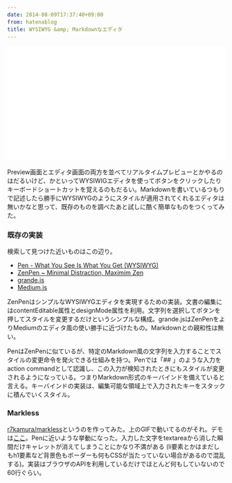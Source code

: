 ```yaml
---
date: 2014-08-09T17:37:40+09:00
from: hatenablog
title: WYSIWYG &amp; Markdownなエディタ
---
```


<p><img src="https://raw.githubusercontent.com/r7kamura/markless/master/images/screencast.gif" alt=""></p>

<p>Preview画面とエディタ画面の両方を並べてリアルタイムプレビューとかやるのはだるいけど、かといってWYSIWIGエディタを使ってボタンをクリックしたりキーボードショートカットを覚えるのもだるい。Markdownを書いているつもりで記述したら勝手にWYSIWYGのようにスタイルが適用されてくれるエディタは無いかなと思って、既存のものを調べたあと試しに酷く簡単なものをつくってみた。</p>

<h3>既存の実装</h3>

<p>検索して見つけた近いものはこの辺り。</p>

<ul>
<li><a href="http://sofish.github.io/pen/">Pen - What You See Is What You Get (WYSIWYG)</a></li>
<li><a href="http://www.zenpen.io/">ZenPen ~ Minimal Distraction, Maximim Zen</a></li>
<li><a href="http://mattduvall.com/grande.js/">grande.js</a></li>
<li><a href="http://jakiestfu.github.io/Medium.js/docs/">Medium.js</a></li>
</ul>


<p>ZenPenはシンプルなWYSIWYGエディタを実現するための実装。文書の編集にはcontentEditable属性とdesignMode属性を利用。文字列を選択してボタンを押してスタイルを変更するだけというシンプルな構成。grande.jsはZenPenをよりMediumのエディタ風の使い勝手に近づけたもの。Markdownとの親和性は無い。</p>

<p>PenはZenPenに似ているが、特定のMarkdown風の文字列を入力することでスタイルの変更命令を発火できる仕組みを持つ。Penでは「## 」のような入力をaction commandとして認識し、この入力が検知されたときにもスタイルが変更されるようになっている。つまりMarkdown形式のキーバインドを備えていると言える。キーバインドの実装は、編集可能な領域上で入力されたキーをスタックに積んでいくスタイル。</p>

<h3>Markless</h3>

<p><a href="https://github.com/r7kamura/markless">r7kamura/markless</a>というのを作ってみた。上のGIFで動いてるのがそれ。デモは<a href="http://r7kamura.com/markless/">ここ</a>。Penに近いような挙動になった。入力した文字をtextareaから消した瞬間だけキャレットが消えてしまうことにかなり不満がある (li要素とかはまだしもh1要素など背景色もボーダーも何もCSSが当たっていない場合があるので混乱する)。実装はブラウザのAPIを利用しているだけでほとんど何もしていないので60行ぐらい。</p>


